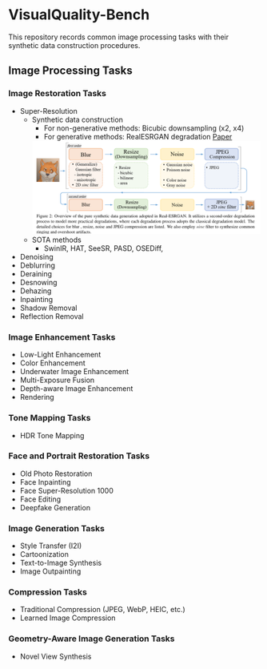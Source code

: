 # VisualQuality-Bench

This repository records common image processing tasks with their synthetic data construction procedures.

## Image Processing Tasks

### Image Restoration Tasks
- Super-Resolution
    - Synthetic data construction
        - For non-generative methods: Bicubic downsampling (x2, x4)
        - For generative methods: RealESRGAN degradation [Paper](https://arxiv.org/abs/2107.10833)
        <img src="images/realesrgan.png" alt="Super-resolution example" width="500"/>
    - SOTA methods
        - SwinIR, HAT, SeeSR, PASD, OSEDiff,
- Denoising
- Deblurring
- Deraining
- Desnowing
- Dehazing
- Inpainting
- Shadow Removal
- Reflection Removal

### Image Enhancement Tasks
- Low-Light Enhancement
- Color Enhancement
- Underwater Image Enhancement
- Multi-Exposure Fusion
- Depth-aware Image Enhancement
- Rendering

### Tone Mapping Tasks
- HDR Tone Mapping 

### Face and Portrait Restoration Tasks
- Old Photo Restoration
- Face Inpainting
- Face Super-Resolution 1000
- Face Editing
- Deepfake Generation

### Image Generation Tasks
- Style Transfer (I2I)
- Cartoonization
- Text-to-Image Synthesis
- Image Outpainting

### Compression Tasks
- Traditional Compression (JPEG, WebP, HEIC, etc.)
- Learned Image Compression

### Geometry-Aware Image Generation Tasks
- Novel View Synthesis
